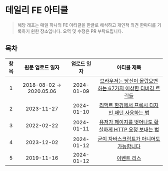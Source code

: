 # 데일리 FE 아티클

> 해당 래포는 매일 하나의 FE 아티클을 한글로 해석하고 개인적 의견 한마디를 기록하기 윈한 장소입니다.
> 오역 및 수정은 PR 부탁드립니다.

## 목차

| 항목 |     원문 업로드 일자     | 업로드 일자 |                                                                                 아티클 제목                                                                                  |
| :--: | :----------------------: | :---------: | :--------------------------------------------------------------------------------------------------------------------------------------------------------------------------: |
|  1   | 2018-08-02 -> 2020.05.06 | 2024-01-09  |            [브라우저는 당신이 몰랐으면 하는 67가지 이상한 디버깅 트릭들](https://github.com/Pyotato/Daily_FE_article/blob/main/debugging/67_debugging_tricks.md)             |
|  2   |        2023-11-27        | 2024-01-10  |     [리액트 환경에서 프록시 디자인 패턴 사용하는 법](https://github.com/Pyotato/Daily_FE_article/blob/main/design_pattern/using_the_proxy_design_pattern_with_react.md)      |
|  3   |        2022-02-22        | 2024-01-11  | [유저가 페이지를 벗어나도 확실하게 HTTP 요청 보내는 법](https://github.com/Pyotato/Daily_FE_article/blob/main/http/reliably_send_an_HTTP_request_as_a_user_leaves_a_page.md) |
|  4   |        2023-12-02        | 2024-01-12  |                     [굳이 자바스크립트가 아니어도 가능합니다](https://github.com/Pyotato/Daily_FE_article/blob/main/html/you_dont_need_js_for_thatmd.md)                     |
|  5   |        2019-11-16        | 2024-01-12  |                                              [이벤트 리스](https://macarthur.me/posts/use-web-workers-for-your-event-listeners)                                              |
